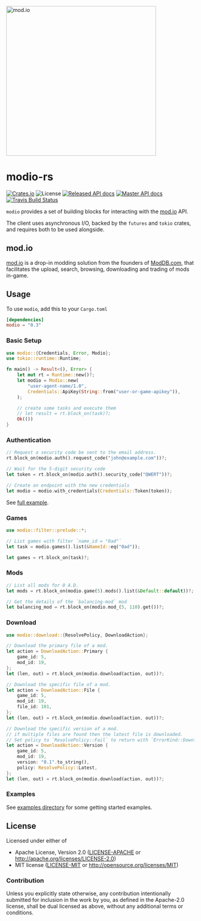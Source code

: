 <a href="https://mod.io"><img src="https://static.mod.io/v1/images/branding/modio-color-dark.svg" alt="mod.io" width="400"/></a>

# modio-rs
[![Crates.io][crates-badge]][crates-url]
![License][license-badge]
[![Released API docs][docs-badge]][docs-url]
[![Master API docs][master-docs-badge]][master-docs-url]
[![Travis Build Status][travis-badge]][travis-url]

[crates-badge]: https://img.shields.io/crates/v/modio.svg
[crates-url]: https://crates.io/crates/modio
[docs-badge]: https://docs.rs/modio/badge.svg
[docs-url]: https://docs.rs/modio
[license-badge]: https://img.shields.io/crates/l/modio.svg
[master-docs-badge]: https://img.shields.io/badge/docs-master-green.svg
[master-docs-url]: https://nickelc.github.io/modio-rs/master/
[travis-badge]: https://travis-ci.org/nickelc/modio-rs.svg?branch=master
[travis-url]: https://travis-ci.org/nickelc/modio-rs

`modio` provides a set of building blocks for interacting with the [mod.io](https://mod.io) API.

The client uses asynchronous I/O, backed by the `futures` and `tokio` crates, and requires both to be used alongside.

## mod.io
[mod.io](https://mod.io) is a drop-in modding solution from the founders of [ModDB.com](https://www.moddb.com),
that facilitates the upload, search, browsing, downloading and trading of mods in-game.

## Usage

To use `modio`, add this to your `Cargo.toml`
```toml
[dependencies]
modio = "0.3"
```

### Basic Setup
```rust
use modio::{Credentials, Error, Modio};
use tokio::runtime::Runtime;

fn main() -> Result<(), Error> {
    let mut rt = Runtime::new()?;
    let modio = Modio::new(
        "user-agent-name/1.0",
        Credentials::ApiKey(String::from("user-or-game-apikey")),
    );

    // create some tasks and execute them
    // let result = rt.block_on(task)?;
    Ok(())
}
```

### Authentication
```rust
// Request a security code be sent to the email address.
rt.block_on(modio.auth().request_code("john@example.com"))?;

// Wait for the 5-digit security code
let token = rt.block_on(modio.auth().security_code("QWERT"))?;

// Create an endpoint with the new credentials
let modio = modio.with_credentials(Credentials::Token(token));
```
See [full example](examples/authentication.rs).

### Games
```rust
use modio::filter::prelude::*;

// List games with filter `name_id = "0ad"`
let task = modio.games().list(&NameId::eq("0ad"));

let games = rt.block_on(task)?;
```

### Mods
```rust
// List all mods for 0 A.D.
let mods = rt.block_on(modio.game(5).mods().list(&Default::default))?;

// Get the details of the `balancing-mod` mod
let balancing_mod = rt.block_on(modio.mod_(5, 110).get())?;
```

### Download
```rust
use modio::download::{ResolvePolicy, DownloadAction};

// Download the primary file of a mod.
let action = DownloadAction::Primary {
    game_id: 5,
    mod_id: 19,
};
let (len, out) = rt.block_on(modio.download(action, out))?;

// Download the specific file of a mod.
let action = DownloadAction::File {
    game_id: 5,
    mod_id: 19,
    file_id: 101,
};
let (len, out) = rt.block_on(modio.download(action, out))?;

// Download the specific version of a mod.
// if multiple files are found then the latest file is downloaded.
// Set policy to `ResolvePolicy::Fail` to return with `ErrorKind::Download(DownloadError::MultipleFilesFound)`.
let action = DownloadAction::Version {
    game_id: 5,
    mod_id: 19,
    version: "0.1".to_string(),
    policy: ResolvePolicy::Latest,
};
let (len, out) = rt.block_on(modio.download(action, out))?;
```

### Examples

See [examples directory](examples/) for some getting started examples.

## License

Licensed under either of

- Apache License, Version 2.0 ([LICENSE-APACHE](LICENSE-APACHE) or http://apache.org/licenses/LICENSE-2.0)
- MIT license ([LICENSE-MIT](LICENSE-MIT) or http://opensource.org/licenses/MIT)

### Contribution

Unless you explicitly state otherwise, any contribution intentionally submitted for inclusion in the work by you,
as defined in the Apache-2.0 license, shall be dual licensed as above, without any additional terms or conditions.
